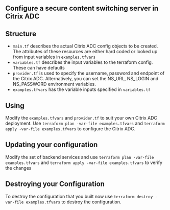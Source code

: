 <!-- ## Citrix ADC  -->
## Configure a secure content switching server in Citrix ADC

## Structure
* `main.tf` describes the actual Citrix ADC config objects to be created. The attributes of these resources are either hard coded or looked up from input variables in `examples.tfvars`
* `variables.tf` describes the input variables to the terraform config. These can have defaults
* `provider.tf` is used to specify the username, password and endpoint of the Citrix ADC. Alternatively, you can set the NS_URL, NS_LOGIN and NS_PASSWORD environment variables.
* `examples.tfvars` has the variable inputs specified in `variables.tf`

## Using
Modify the `examples.tfvars` and `provider.tf` to suit your own Citrix ADC deployment. Use `terraform plan -var-file examples.tfvars` and `terraform apply -var-file examples.tfvars` to configure the Citrix ADC.

## Updating your configuration
Modify the set of backend services and use `terraform plan -var-file examples.tfvars` and `terraform apply -var-file examples.tfvars` to verify the changes

## Destroying your Configuration
To destroy the configuration that you built now use `terraform destroy -var-file examples.tfvars` to destroy the configuration.